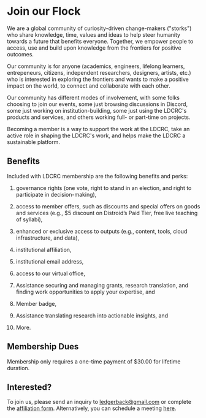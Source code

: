 # Join our Flock


We are a global community of curiosity-driven change-makers ("storks") who share knowledge, time, values and ideas to help steer humanity towards a future that benefits everyone. Together, we empower people to access, use and build upon knowledge from the frontiers for positive outcomes. 

Our community is for anyone (academics, engineers, lifelong learners, entrepeneurs, citizens, independent researchers, designers, artists, etc.) who is interested in exploring the frontiers and wants to make a positive impact on the world, to connect and collaborate with each other.



Our community has different modes of involvement, with some folks choosing to join our events, some just browsing discussions in Discord, some just working on institution-building, some just using the LDCRC's products and services, and others working full- or part-time on projects.


Becoming a member is a way to support the work at the LDCRC, take an active role in shaping the LDCRC's work, and helps make the LDCRC a sustainable platform.


## Benefits

Included with LDCRC membership are the following benefits and perks:

1.  governance rights (one vote, right to stand in an election, and right to participate in decision-making),
    
2.  access to member offers, such as discounts and special offers on goods and services (e.g., $5 discount on Distroid’s Paid Tier, free live teaching of syllabi),
    
3.  enhanced or exclusive access to outputs (e.g., content, tools, cloud infrastructure, and data),
    
4.  institutional affiliation, 
    
5.  institutional email address,

6. access to our virtual office,

7. Assistance securing and managing grants, research translation, and finding work opportunities to apply your expertise, and

8. Member badge, 

9. Assistance translating research into actionable insights, and

9. More.
    


## Membership Dues

Membership only requires a one-time payment of $30.00 for lifetime duration.


## Interested?

To join us, please send an inquiry to [ledgerback@gmail.com](mailto:ledgerback@gmail.com) or complete the [affiliation form](https://forms.gle/JMiPHBJCCNMspgEH8). Alternatively, you can schedule a meeting [here](https://calendly.com/ledgerback).



